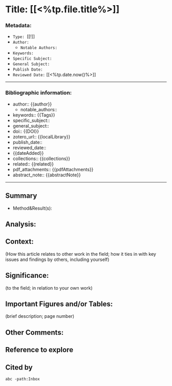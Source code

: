 


# **Title: [[<%tp.file.title%>]]**

### Metadata:
-   `Type:`  [[!]]
-   `Author:`
    -   `Notable Authors:`
-   `Keywords:`
-   `Specific Subject:`
-   `General Subject:`
-   `Publish Date:`
-   `Reviewed Date:` [[<%tp.date.now()%>]]
---
  

### Bibliographic information:
-   author:: {{author}}
    -   notable_authors::
-   keywords:: {{Tags}}
-   specific_subject::
-   general_subject::
-   doi:: {{DOI}}
-   zotero_url:: {{localLibrary}}
-   publish_date::
-   reviewed_date::
-   {{dateAdded}}
-   collections:: {{collections}}
-   related:: {{related}}
-   pdf_attachments:: {{pdfAttachments}}
-   abstract_note:: {{abstractNote}}
---
## Summary
  - Method&Result(s):

## Analysis:

## Context:

(How this article relates to other work in the field; how it ties in with key issues and findings by others, including yourself)

## Significance:

(to the field; in relation to your own work)

## Important Figures and/or Tables:

(brief description; page number)

## Other Comments:



## Reference to explore


## Cited by
```query
abc -path:Inbox
```

